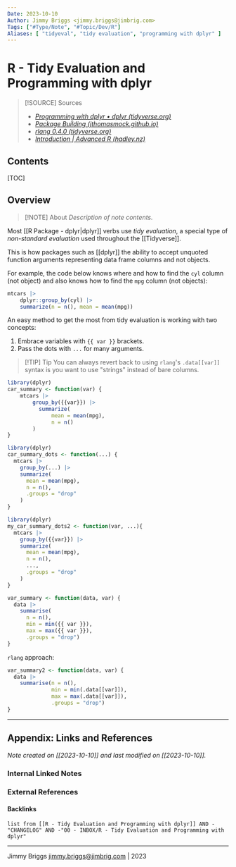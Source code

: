 ```yaml
---
Date: 2023-10-10
Author: Jimmy Briggs <jimmy.briggs@jimbrig.com>
Tags: ["#Type/Note", "#Topic/Dev/R"]
Aliases: [ "tidyeval", "tidy evaluation", "programming with dplyr" ]
---
```


# R - Tidy Evaluation and Programming with dplyr

> [!SOURCE] Sources
> - *[Programming with dplyr • dplyr (tidyverse.org)](https://dplyr.tidyverse.org/articles/programming.html)*
> - *[Package Building (jthomasmock.github.io)](https://jthomasmock.github.io/pkg-building/#43)*
> - *[rlang 0.4.0 (tidyverse.org)](https://www.tidyverse.org/blog/2019/06/rlang-0-4-0/#a-simpler-interpolation-pattern-with)*
> - *[Introduction | Advanced R (hadley.nz)](https://adv-r.hadley.nz/metaprogramming.html)*

## Contents

[TOC]

## Overview

> [!NOTE] About
> *Description of note contents.*

Most [[R Package - dplyr|dplyr]] verbs use *tidy evaluation*, a special type of *non-standard evaluation* used throughout the [[Tidyverse]].

This is how packages such as [[dplyr]] the ability to accept unquoted function arguments representing data frame columns and not objects.

For example, the code below knows where and how to find the `cyl` column (not object) and also knows how to find the `mpg` column (not objects):

```R
mtcars |>
	dplyr::group_by(cyl) |>
	summarize(n = n(), mean = mean(mpg))
```

An easy method to get the most from tidy evaluation is working with two concepts:

1. Embrace variables with `{{ var }}` brackets.
2. Pass the dots with `...` for many arguments.

> [!TIP] Tip
> You can always revert back to using `rlang`'s `.data[[var]]` syntax is you want to use "strings" instead of bare columns.

```R
library(dplyr)
car_summary <- function(var) {
	mtcars |>
		group_by({{var}}) |>
		  summarize(
			  mean = mean(mpg),
			  n = n()
		)
}
```

```R
library(dplyr)
car_summary_dots <- function(...) {
  mtcars |>
    group_by(...) |> 
    summarize(
      mean = mean(mpg),
      n = n(),
      .groups = "drop"
    )
}
```

```R
library(dplyr)
my_car_summary_dots2 <- function(var, ...){
  mtcars |>
    group_by({{var}}) |> 
    summarize(
      mean = mean(mpg),
      n = n(),
      ...,
      .groups = "drop"
    )
}
```

```R
var_summary <- function(data, var) {
  data |>
    summarise(
      n = n(), 
      min = min({{ var }}), 
      max = max({{ var }}),
      .groups = "drop")
}
```

`rlang` approach:

```R
var_summary2 <- function(data, var) {
  data |>
    summarise(n = n(), 
              min = min(.data[[var]]), 
              max = max(.data[[var]]),
              .groups = "drop")
}
```


***

## Appendix: Links and References

*Note created on [[2023-10-10]] and last modified on [[2023-10-10]].*

### Internal Linked Notes

### External References

#### Backlinks

```dataview
list from [[R - Tidy Evaluation and Programming with dplyr]] AND -"CHANGELOG" AND -"00 - INBOX/R - Tidy Evaluation and Programming with dplyr"
```


***

Jimmy Briggs <jimmy.briggs@jimbrig.com> | 2023

